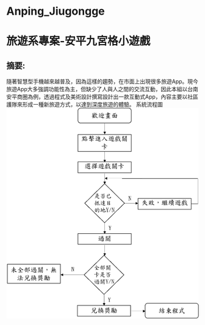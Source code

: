 # Anping_Jiugongge
旅遊系專案-安平九宮格小遊戲
====
摘要:
-------
隨著智慧型手機越來越普及，因為這樣的趨勢，在市面上出現很多旅遊App。現今旅遊App大多強調功能性為主，但缺少了人與人之間的交流互動，因此本組以台南安平商圈為例，透過程式及美術設計撰寫設計出一款互動式App，內容主要以社區護隊來形成一種新旅遊方式，以達到深度旅遊的體驗。
系統流程圖
![image](https://github.com/a26412372/Anping_Jiugongge/blob/master/%E5%AE%89%E5%B9%B3%E4%B9%9D%E5%AE%AE%E6%A0%BC_%E6%B5%81%E7%A8%8B%E5%9C%96.png)
